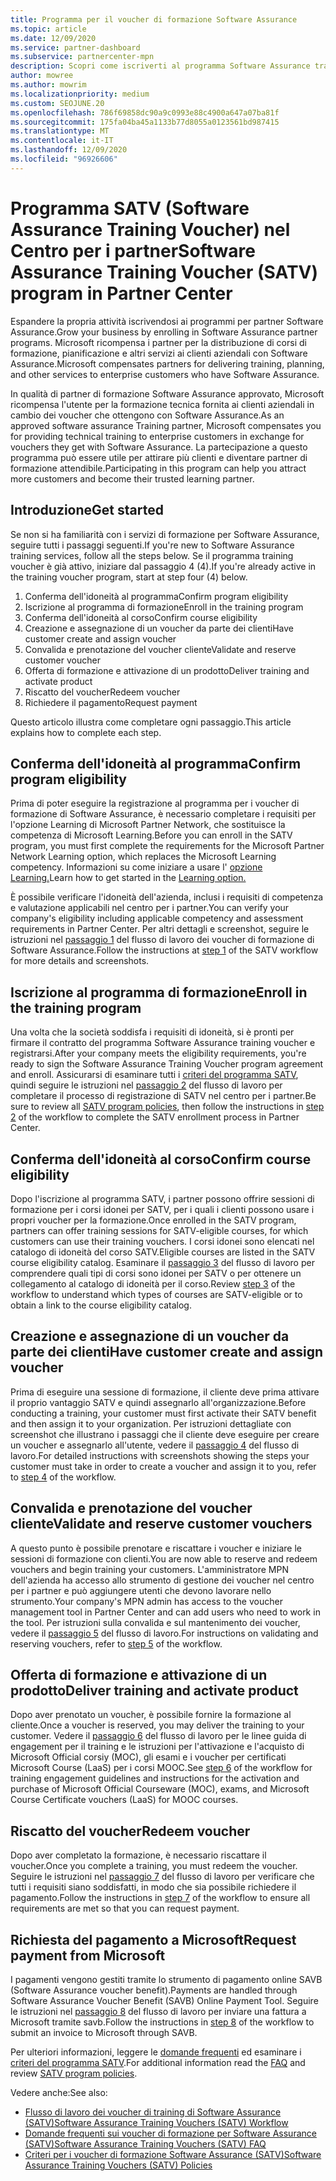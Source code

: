 ```yaml
---
title: Programma per il voucher di formazione Software Assurance
ms.topic: article
ms.date: 12/09/2020
ms.service: partner-dashboard
ms.subservice: partnercenter-mpn
description: Scopri come iscriverti al programma Software Assurance training voucher per ottenere la possibilità di compensare la formazione e la pianificazione per i clienti aziendali.
author: mowree
ms.author: mowrim
ms.localizationpriority: medium
ms.custom: SEOJUNE.20
ms.openlocfilehash: 786f69858dc90a9c0993e88c4900a647a07ba81f
ms.sourcegitcommit: 175fa04ba45a1133b77d8055a0123561bd987415
ms.translationtype: MT
ms.contentlocale: it-IT
ms.lasthandoff: 12/09/2020
ms.locfileid: "96926606"
---
```

# <a name="software-assurance-training-voucher-satv-program-in-partner-center"></a><span data-ttu-id="24e22-103">Programma SATV (Software Assurance Training Voucher) nel Centro per i partner</span><span class="sxs-lookup"><span data-stu-id="24e22-103">Software Assurance Training Voucher (SATV) program in Partner Center</span></span>

<span data-ttu-id="24e22-104">Espandere la propria attività iscrivendosi ai programmi per partner Software Assurance.</span><span class="sxs-lookup"><span data-stu-id="24e22-104">Grow your business by enrolling in Software Assurance partner programs.</span></span> <span data-ttu-id="24e22-105">Microsoft ricompensa i partner per la distribuzione di corsi di formazione, pianificazione e altri servizi ai clienti aziendali con Software Assurance.</span><span class="sxs-lookup"><span data-stu-id="24e22-105">Microsoft compensates partners for delivering training, planning, and other services to enterprise customers who have Software Assurance.</span></span>

<span data-ttu-id="24e22-106">In qualità di partner di formazione Software Assurance approvato, Microsoft ricompensa l'utente per la formazione tecnica fornita ai clienti aziendali in cambio dei voucher che ottengono con Software Assurance.</span><span class="sxs-lookup"><span data-stu-id="24e22-106">As an approved software assurance Training partner, Microsoft compensates you for providing technical training to enterprise customers in exchange for vouchers they get with Software Assurance.</span></span> <span data-ttu-id="24e22-107">La partecipazione a questo programma può essere utile per attirare più clienti e diventare partner di formazione attendibile.</span><span class="sxs-lookup"><span data-stu-id="24e22-107">Participating in this program can help you attract more customers and become their trusted learning partner.</span></span>

## <a name="get-started"></a><span data-ttu-id="24e22-108">Introduzione</span><span class="sxs-lookup"><span data-stu-id="24e22-108">Get started</span></span>

<span data-ttu-id="24e22-109">Se non si ha familiarità con i servizi di formazione per Software Assurance, seguire tutti i passaggi seguenti.</span><span class="sxs-lookup"><span data-stu-id="24e22-109">If you're new to Software Assurance training services, follow all the steps below.</span></span> <span data-ttu-id="24e22-110">Se il programma training voucher è già attivo, iniziare dal passaggio 4 (4).</span><span class="sxs-lookup"><span data-stu-id="24e22-110">If you're already active in the training voucher program, start at step four (4) below.</span></span> 

1. <span data-ttu-id="24e22-111">Conferma dell'idoneità al programma</span><span class="sxs-lookup"><span data-stu-id="24e22-111">Confirm program eligibility</span></span>
2. <span data-ttu-id="24e22-112">Iscrizione al programma di formazione</span><span class="sxs-lookup"><span data-stu-id="24e22-112">Enroll in the training program</span></span>
3. <span data-ttu-id="24e22-113">Conferma dell'idoneità al corso</span><span class="sxs-lookup"><span data-stu-id="24e22-113">Confirm course eligibility</span></span>
4. <span data-ttu-id="24e22-114">Creazione e assegnazione di un voucher da parte dei clienti</span><span class="sxs-lookup"><span data-stu-id="24e22-114">Have customer create and assign voucher</span></span>
5. <span data-ttu-id="24e22-115">Convalida e prenotazione del voucher cliente</span><span class="sxs-lookup"><span data-stu-id="24e22-115">Validate and reserve customer voucher</span></span>
6. <span data-ttu-id="24e22-116">Offerta di formazione e attivazione di un prodotto</span><span class="sxs-lookup"><span data-stu-id="24e22-116">Deliver training and activate product</span></span>
7. <span data-ttu-id="24e22-117">Riscatto del voucher</span><span class="sxs-lookup"><span data-stu-id="24e22-117">Redeem voucher</span></span>
8. <span data-ttu-id="24e22-118">Richiedere il pagamento</span><span class="sxs-lookup"><span data-stu-id="24e22-118">Request payment</span></span>

<span data-ttu-id="24e22-119">Questo articolo illustra come completare ogni passaggio.</span><span class="sxs-lookup"><span data-stu-id="24e22-119">This article explains how to complete each step.</span></span>

## <a name="confirm-program-eligibility"></a><span data-ttu-id="24e22-120">Conferma dell'idoneità al programma</span><span class="sxs-lookup"><span data-stu-id="24e22-120">Confirm program eligibility</span></span>

<span data-ttu-id="24e22-121">Prima di poter eseguire la registrazione al programma per i voucher di formazione di Software Assurance, è necessario completare i requisiti per l'opzione Learning di Microsoft Partner Network, che sostituisce la competenza di Microsoft Learning.</span><span class="sxs-lookup"><span data-stu-id="24e22-121">Before you can enroll in the SATV program, you must first complete the requirements for the Microsoft Partner Network Learning option, which replaces the Microsoft Learning competency.</span></span> <span data-ttu-id="24e22-122">Informazioni su come iniziare a usare l' [opzione Learning.](https://partner.microsoft.com/membership/learning-partners)</span><span class="sxs-lookup"><span data-stu-id="24e22-122">Learn how to get started in the [Learning option.](https://partner.microsoft.com/membership/learning-partners)</span></span>

<span data-ttu-id="24e22-123">È possibile verificare l'idoneità dell'azienda, inclusi i requisiti di competenza e valutazione applicabili nel centro per i partner.</span><span class="sxs-lookup"><span data-stu-id="24e22-123">You can verify your company's eligibility including applicable competency and assessment requirements in Partner Center.</span></span> <span data-ttu-id="24e22-124">Per altri dettagli e screenshot, seguire le istruzioni nel [passaggio 1](https://query.prod.cms.rt.microsoft.com/cms/api/am/binary/RE4s3bB) del flusso di lavoro dei voucher di formazione di Software Assurance.</span><span class="sxs-lookup"><span data-stu-id="24e22-124">Follow the instructions at [step 1](https://query.prod.cms.rt.microsoft.com/cms/api/am/binary/RE4s3bB) of the SATV workflow for more details and screenshots.</span></span>

## <a name="enroll-in-the-training-program"></a><span data-ttu-id="24e22-125">Iscrizione al programma di formazione</span><span class="sxs-lookup"><span data-stu-id="24e22-125">Enroll in the training program</span></span>

<span data-ttu-id="24e22-126">Una volta che la società soddisfa i requisiti di idoneità, si è pronti per firmare il contratto del programma Software Assurance training voucher e registrarsi.</span><span class="sxs-lookup"><span data-stu-id="24e22-126">After your company meets the eligibility requirements, you're ready to sign the Software Assurance Training Voucher program agreement and enroll.</span></span> <span data-ttu-id="24e22-127">Assicurarsi di esaminare tutti i [criteri del programma SATV](https://query.prod.cms.rt.microsoft.com/cms/api/am/binary/RE3koEP), quindi seguire le istruzioni nel [passaggio 2](https://query.prod.cms.rt.microsoft.com/cms/api/am/binary/RE4s3bB) del flusso di lavoro per completare il processo di registrazione di SATV nel centro per i partner.</span><span class="sxs-lookup"><span data-stu-id="24e22-127">Be sure to review all [SATV program policies](https://query.prod.cms.rt.microsoft.com/cms/api/am/binary/RE3koEP), then follow the instructions in [step 2](https://query.prod.cms.rt.microsoft.com/cms/api/am/binary/RE4s3bB) of the workflow to complete the SATV enrollment process in Partner Center.</span></span>


## <a name="confirm-course-eligibility"></a><span data-ttu-id="24e22-128">Conferma dell'idoneità al corso</span><span class="sxs-lookup"><span data-stu-id="24e22-128">Confirm course eligibility</span></span>
<span data-ttu-id="24e22-129">Dopo l'iscrizione al programma SATV, i partner possono offrire sessioni di formazione per i corsi idonei per SATV, per i quali i clienti possono usare i propri voucher per la formazione.</span><span class="sxs-lookup"><span data-stu-id="24e22-129">Once enrolled in the SATV program, partners can offer training sessions for SATV-eligible courses, for which customers can use their training vouchers.</span></span> <span data-ttu-id="24e22-130">I corsi idonei sono elencati nel catalogo di idoneità del corso SATV.</span><span class="sxs-lookup"><span data-stu-id="24e22-130">Eligible courses are listed in the SATV course eligibility catalog.</span></span> <span data-ttu-id="24e22-131">Esaminare il [passaggio 3](https://query.prod.cms.rt.microsoft.com/cms/api/am/binary/RE4s3bB) del flusso di lavoro per comprendere quali tipi di corsi sono idonei per SATV o per ottenere un collegamento al catalogo di idoneità per il corso.</span><span class="sxs-lookup"><span data-stu-id="24e22-131">Review [step 3](https://query.prod.cms.rt.microsoft.com/cms/api/am/binary/RE4s3bB) of the workflow to understand which types of courses are SATV-eligible or to obtain a link to the course eligibility catalog.</span></span>

## <a name="have-customer-create-and-assign-voucher"></a><span data-ttu-id="24e22-132">Creazione e assegnazione di un voucher da parte dei clienti</span><span class="sxs-lookup"><span data-stu-id="24e22-132">Have customer create and assign voucher</span></span>

<span data-ttu-id="24e22-133">Prima di eseguire una sessione di formazione, il cliente deve prima attivare il proprio vantaggio SATV e quindi assegnarlo all'organizzazione.</span><span class="sxs-lookup"><span data-stu-id="24e22-133">Before conducting a training, your customer must first activate their SATV benefit and then assign it to your organization.</span></span> <span data-ttu-id="24e22-134">Per istruzioni dettagliate con screenshot che illustrano i passaggi che il cliente deve eseguire per creare un voucher e assegnarlo all'utente, vedere il [passaggio 4](https://query.prod.cms.rt.microsoft.com/cms/api/am/binary/RE4s3bB) del flusso di lavoro.</span><span class="sxs-lookup"><span data-stu-id="24e22-134">For detailed instructions with screenshots showing the steps your customer must take in order to create a voucher and assign it to you, refer to [step 4](https://query.prod.cms.rt.microsoft.com/cms/api/am/binary/RE4s3bB) of the workflow.</span></span>

## <a name="validate-and-reserve-customer-vouchers"></a><span data-ttu-id="24e22-135">Convalida e prenotazione del voucher cliente</span><span class="sxs-lookup"><span data-stu-id="24e22-135">Validate and reserve customer vouchers</span></span>

<span data-ttu-id="24e22-136">A questo punto è possibile prenotare e riscattare i voucher e iniziare le sessioni di formazione con clienti.</span><span class="sxs-lookup"><span data-stu-id="24e22-136">You are now able to reserve and redeem vouchers and begin training your customers.</span></span> <span data-ttu-id="24e22-137">L'amministratore MPN dell'azienda ha accesso allo strumento di gestione dei voucher nel centro per i partner e può aggiungere utenti che devono lavorare nello strumento.</span><span class="sxs-lookup"><span data-stu-id="24e22-137">Your company's MPN admin has access to the voucher management tool in Partner Center and can add users who need to work in the tool.</span></span> <span data-ttu-id="24e22-138">Per istruzioni sulla convalida e sul mantenimento dei voucher, vedere il [passaggio 5](https://query.prod.cms.rt.microsoft.com/cms/api/am/binary/RE4s3bB) del flusso di lavoro.</span><span class="sxs-lookup"><span data-stu-id="24e22-138">For instructions on validating and reserving vouchers, refer to [step 5](https://query.prod.cms.rt.microsoft.com/cms/api/am/binary/RE4s3bB) of the workflow.</span></span>

## <a name="deliver-training-and-activate-product"></a><span data-ttu-id="24e22-139">Offerta di formazione e attivazione di un prodotto</span><span class="sxs-lookup"><span data-stu-id="24e22-139">Deliver training and activate product</span></span>

<span data-ttu-id="24e22-140">Dopo aver prenotato un voucher, è possibile fornire la formazione al cliente.</span><span class="sxs-lookup"><span data-stu-id="24e22-140">Once a voucher is reserved, you may deliver the training to your customer.</span></span> <span data-ttu-id="24e22-141">Vedere il [passaggio 6](https://query.prod.cms.rt.microsoft.com/cms/api/am/binary/RE4s3bB) del flusso di lavoro per le linee guida di engagement per il training e le istruzioni per l'attivazione e l'acquisto di Microsoft Official corsiy (MOC), gli esami e i voucher per certificati Microsoft Course (LaaS) per i corsi MOOC.</span><span class="sxs-lookup"><span data-stu-id="24e22-141">See [step 6](https://query.prod.cms.rt.microsoft.com/cms/api/am/binary/RE4s3bB) of the workflow for training engagement guidelines and instructions for the activation and purchase of Microsoft Official Courseware (MOC), exams, and Microsoft Course Certificate vouchers (LaaS) for MOOC courses.</span></span>

## <a name="redeem-voucher"></a><span data-ttu-id="24e22-142">Riscatto del voucher</span><span class="sxs-lookup"><span data-stu-id="24e22-142">Redeem voucher</span></span>

<span data-ttu-id="24e22-143">Dopo aver completato la formazione, è necessario riscattare il voucher.</span><span class="sxs-lookup"><span data-stu-id="24e22-143">Once you complete a training, you must redeem the voucher.</span></span> <span data-ttu-id="24e22-144">Seguire le istruzioni nel [passaggio 7](https://query.prod.cms.rt.microsoft.com/cms/api/am/binary/RE4s3bB) del flusso di lavoro per verificare che tutti i requisiti siano soddisfatti, in modo che sia possibile richiedere il pagamento.</span><span class="sxs-lookup"><span data-stu-id="24e22-144">Follow the instructions in [step 7](https://query.prod.cms.rt.microsoft.com/cms/api/am/binary/RE4s3bB) of the workflow to ensure all requirements are met so that you can request payment.</span></span> 


## <a name="request-payment-from-microsoft"></a><span data-ttu-id="24e22-145">Richiesta del pagamento a Microsoft</span><span class="sxs-lookup"><span data-stu-id="24e22-145">Request payment from Microsoft</span></span>

<span data-ttu-id="24e22-146">I pagamenti vengono gestiti tramite lo strumento di pagamento online SAVB (Software Assurance voucher benefit).</span><span class="sxs-lookup"><span data-stu-id="24e22-146">Payments are handled through Software Assurance Voucher Benefit (SAVB) Online Payment Tool.</span></span> <span data-ttu-id="24e22-147">Seguire le istruzioni nel [passaggio 8](https://query.prod.cms.rt.microsoft.com/cms/api/am/binary/RE4s3bB) del flusso di lavoro per inviare una fattura a Microsoft tramite savb.</span><span class="sxs-lookup"><span data-stu-id="24e22-147">Follow the instructions in [step 8](https://query.prod.cms.rt.microsoft.com/cms/api/am/binary/RE4s3bB) of the workflow to submit an invoice to Microsoft through SAVB.</span></span> 

<span data-ttu-id="24e22-148">Per ulteriori informazioni, leggere le [domande frequenti](https://query.prod.cms.rt.microsoft.com/cms/api/am/binary/RE3kz5o) ed esaminare i [criteri del programma SATV](https://query.prod.cms.rt.microsoft.com/cms/api/am/binary/RE3koEP).</span><span class="sxs-lookup"><span data-stu-id="24e22-148">For additional information read the [FAQ](https://query.prod.cms.rt.microsoft.com/cms/api/am/binary/RE3kz5o) and review [SATV program policies](https://query.prod.cms.rt.microsoft.com/cms/api/am/binary/RE3koEP).</span></span>

<span data-ttu-id="24e22-149">Vedere anche:</span><span class="sxs-lookup"><span data-stu-id="24e22-149">See also:</span></span>

- [<span data-ttu-id="24e22-150">Flusso di lavoro dei voucher di training di Software Assurance (SATV)</span><span class="sxs-lookup"><span data-stu-id="24e22-150">Software Assurance Training Vouchers (SATV) Workflow</span></span>](https://query.prod.cms.rt.microsoft.com/cms/api/am/binary/RE4s3bB)
- [<span data-ttu-id="24e22-151">Domande frequenti sui voucher di formazione per Software Assurance (SATV)</span><span class="sxs-lookup"><span data-stu-id="24e22-151">Software Assurance Training Vouchers (SATV) FAQ</span></span>](https://query.prod.cms.rt.microsoft.com/cms/api/am/binary/RE3kz5o)
- [<span data-ttu-id="24e22-152">Criteri per i voucher di formazione Software Assurance (SATV)</span><span class="sxs-lookup"><span data-stu-id="24e22-152">Software Assurance Training Vouchers (SATV) Policies</span></span>](https://query.prod.cms.rt.microsoft.com/cms/api/am/binary/RE3koEP)
